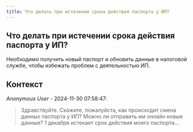 ```yaml
---
title: Что делать при истечении срока действия паспорта у ИП?
---
```


## Что делать при истечении срока действия паспорта у ИП?

Необходимо получить новый паспорт и обновить данные в налоговой службе, чтобы избежать проблем с деятельностью ИП.

## Контекст

_Anonymous User_ - 2024-11-30 07:58:47:

> Здравствуйте. Скажите, пожалуйста, как происходит смена данных паспорта у ИП? Можно ли отправить им онлайн новые данные? 1 декабря истекает срок действия моего паспорта...

